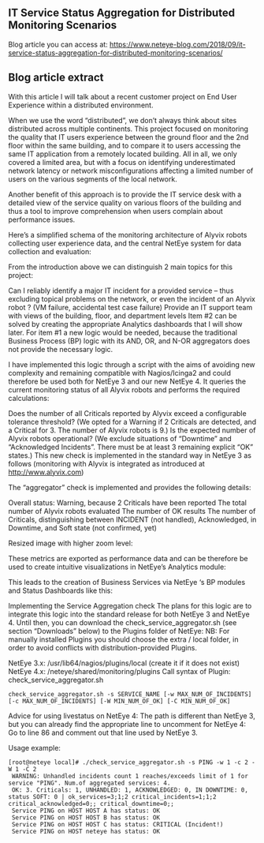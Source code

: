 ## IT Service Status Aggregation for Distributed Monitoring Scenarios

Blog article you can access at:
https://www.neteye-blog.com/2018/09/it-service-status-aggregation-for-distributed-monitoring-scenarios/

## Blog article extract

With this article I will talk about a recent customer project on End User Experience within a distributed environment.

When we use the word “distributed”, we don’t always think about sites distributed across multiple continents. This project focused on monitoring the quality that IT users experience between the ground floor and the 2nd floor within the same building, and to compare it to users accessing the same IT application from a remotely located building.  All in all, we only covered a limited area, but with a focus on identifying underestimated network latency or network misconfigurations affecting a limited number of users on the various segments of the local network.

Another benefit of this approach is to provide the IT service desk with a detailed view of the service quality on various floors of the building and thus a tool to improve comprehension when users complain about performance issues.

Here’s a simplified schema of the monitoring architecture of Alyvix robots collecting user experience data, and the central NetEye system for data collection and evaluation:



From the introduction above we can distinguish 2 main topics for this project:

Can I reliably identify a major IT incident for a provided service – thus excluding topical problems on the network, or even the incident of an Alyvix robot ?
(VM failure, accidental test case failure)
Provide an IT support team with views of the building, floor, and department levels
Item #2 can be solved by creating the appropriate Analytics dashboards that I will show later.  For item #1 a new logic would be needed, because the traditional Business Process (BP) logic with its AND, OR, and N-OR aggregators does not provide the necessary logic.

I have implemented this logic through a script with the aims of avoiding new complexity and remaining compatible with Nagios/Icinga2 and could therefore be used both for NetEye 3 and our new NetEye 4.  It queries the current monitoring status of all Alyvix robots and performs the required calculations:

Does the number of all Criticals reported by Alyvix exceed a configurable tolerance threshold?
(We opted for a Warning if 2 Criticals are detected, and a Critical for 3. The number of Alyvix robots is 9.)
Is the expected number of Alyvix robots operational?
(We exclude situations of “Downtime” and “Acknowledged Incidents”.  There must be at least 3 remaining explicit “OK” states.)
This new check is implemented in the standard way in NetEye 3 as follows (monitoring with Alyvix is integrated as introduced at http://www.alyvix.com)



The “aggregator” check is implemented and provides the following details:

Overall status: Warning, because 2 Criticals have been reported
The total number of Alyvix robots evaluated
The number of OK results
The number of Criticals, distinguishing between INCIDENT (not handled), Acknowledged, in Downtime, and Soft state (not confirmed, yet)


Resized image with higher zoom level:


These metrics are exported as performance data and can be therefore be used to create intuitive visualizations in NetEye’s Analytics module:



This leads to the creation of Business Services via NetEye ‘s BP modules and Status Dashboards like this:



Implementing the Service Aggregation check
The plans for this logic are to integrate this logic into the standard release for both NetEye 3 and NetEye 4. Until then, you can download the check_service_aggregator.sh (see section “Downloads” below) to the Plugins  folder of NetEye:
NB: For manually installed Plugins you should choose the extra / local folder, in order to avoid conflicts with distribution-provided Plugins.

NetEye 3.x: /usr/lib64/nagios/plugins/local (create it if it does not exist)
NetEye 4.x: /neteye/shared/monitoring/plugins
Call syntax of Plugin: check_service_aggregator.sh

```
check_service_aggregator.sh -s SERVICE_NAME [-w MAX_NUM_OF_INCIDENTS] [-c MAX_NUM_OF_INCIDENTS] [-W MIN_NUM_OF_OK] [-C MIN_NUM_OF_OK]
```
Advice for using livestatus on NetEye 4:  The path is different than NetEye 3, but you can already find the appropriate line to uncomment for NetEye 4: Go to line 86 and comment out that line used by NetEye 3.

Usage example:

```
[root@neteye local]# ./check_service_aggregator.sh -s PING -w 1 -c 2 -W 1 -C 2
 WARNING: Unhandled incidents count 1 reaches/exceeds limit of 1 for service "PING". Num.of aggregated services: 4.
 OK: 3. Criticals: 1, UNHANDLED: 1, ACKNOWLEDGED: 0, IN DOWNTIME: 0, status SOFT: 0 | ok_services=3;1;2 critical_incidents=1;1;2 critical_acknowledged=0;; critical_downtime=0;;
 Service PING on HOST HOST A has status: OK
 Service PING on HOST HOST B has status: OK
 Service PING on HOST HOST C has status: CRITICAL (Incident!)
 Service PING on HOST neteye has status: OK
```
